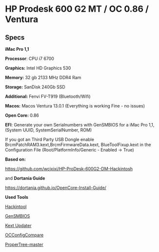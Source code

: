 # HP Prodesk 600 G2 MT / OC 0.86 / Ventura


## Specs #

**iMac Pro 1,1**

**Processor**:  CPU i7 6700

**Graphics:**   Intel HD Graphics 530

**Memory:**     32 gb 2133 MHz DDR4 Ram

**Storage:**    SanDisk 240Gb SSD 

**Additional:** Fenvi FV-T919 (Bluetooth/Wifi)

**Macos:**      Macos Ventura 13.0.1 (Everything is working Fine - no issues)

**Open Core:**    0.86

**EFI**:        Generate your own Serialnumbers with GenSMBIOS for a iMac Pro 1,1, (System UUID, SystemSerialNumber, ROM)

If you got an Third Party USB Dongle enable BrcmPatchRAM3.kext,BrcmFirmwareData.kext, BlueToolFixup.kext  in the Configuration File (Root/PlatformInfo/Generic - Enabled -> True)

**Based on:**

https://github.com/wcjxixi/HP-ProDesk-600G2-DM-Hackintosh

and 
**Dortania Guide**

https://dortania.github.io/OpenCore-Install-Guide/

**Used Tools**

[Hackintool](https://github.com/benbaker76/Hackintool)

[GenSMBIOS](https://github.com/corpnewt/GenSMBIOS)

[Kext Updater](https://www.sl-soft.de/en/kext-updater/)

[OCConfigCompare](https://github.com/corpnewt/OCConfigCompare)

[ProperTree-master](https://github.com/corpnewt/ProperTree)
